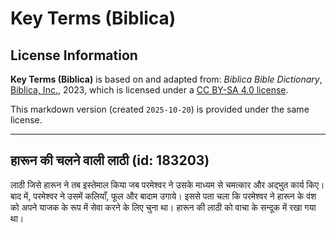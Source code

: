 # Key Terms (Biblica)

## License Information

**Key Terms (Biblica)** is based on and adapted from: _Biblica Bible Dictionary_, [Biblica, Inc.](https://www.biblica.com/), 2023, which is licensed under a [CC BY-SA 4.0 license](https://creativecommons.org/licenses/by-sa/4.0/legalcode.en).

This markdown version (created `2025-10-20`) is provided under the same license.



--------------------------------

## हारून की चलने वाली लाठी (id: 183203)

लाठी जिसे हारून ने तब इस्तेमाल किया जब परमेश्वर ने उसके माध्यम से चमत्कार और अद्भुत कार्य किए। बाद में, परमेश्वर ने उसमें कलियाँ, फूल और बादाम उगाये। इससे पता चला कि परमेश्वर ने हारून के वंश को अपने याजक के रूप में सेवा करने के लिए चुना था। हारून की लाठी को वाचा के सन्दूक में रखा गया था।


